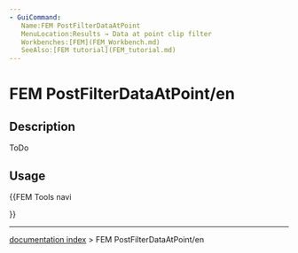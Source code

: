 ```yaml
---
- GuiCommand:
   Name:FEM PostFilterDataAtPoint
   MenuLocation:Results → Data at point clip filter
   Workbenches:[FEM](FEM_Workbench.md)
   SeeAlso:[FEM tutorial](FEM_tutorial.md)
---
```


# FEM PostFilterDataAtPoint/en

## Description

ToDo

## Usage





{{FEM Tools navi

}}

---
[documentation index](../README.md) > FEM PostFilterDataAtPoint/en
